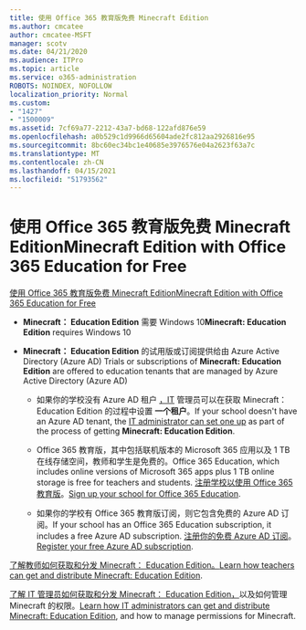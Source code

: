 ```yaml
---
title: 使用 Office 365 教育版免费 Minecraft Edition
ms.author: cmcatee
author: cmcatee-MSFT
manager: scotv
ms.date: 04/21/2020
ms.audience: ITPro
ms.topic: article
ms.service: o365-administration
ROBOTS: NOINDEX, NOFOLLOW
localization_priority: Normal
ms.custom:
- "1427"
- "1500009"
ms.assetid: 7cf69a77-2212-43a7-bd68-122afd876e59
ms.openlocfilehash: a0b529c1d9966d65604ade2fc812aa2926816e95
ms.sourcegitcommit: 8bc60ec34bc1e40685e3976576e04a2623f63a7c
ms.translationtype: MT
ms.contentlocale: zh-CN
ms.lasthandoff: 04/15/2021
ms.locfileid: "51793562"
---
```

# <a name="minecraft-edition-with-office-365-education-for-free"></a><span data-ttu-id="11757-102">使用 Office 365 教育版免费 Minecraft Edition</span><span class="sxs-lookup"><span data-stu-id="11757-102">Minecraft Edition with Office 365 Education for Free</span></span>

[<span data-ttu-id="11757-103">使用 Office 365 教育版免费 Minecraft Edition</span><span class="sxs-lookup"><span data-stu-id="11757-103">Minecraft Edition with Office 365 Education for Free</span></span>](https://docs.microsoft.com/education/windows/get-minecraft-for-education)
  
- <span data-ttu-id="11757-104">**Minecraft： Education Edition** 需要 Windows 10</span><span class="sxs-lookup"><span data-stu-id="11757-104">**Minecraft: Education Edition** requires Windows 10</span></span>

- <span data-ttu-id="11757-105">**Minecraft： Education Edition** 的试用版或订阅提供给由 Azure Active Directory (Azure AD) </span><span class="sxs-lookup"><span data-stu-id="11757-105">Trials or subscriptions of **Minecraft: Education Edition** are offered to education tenants that are managed by Azure Active Directory (Azure AD)</span></span>

  - <span data-ttu-id="11757-106">如果你的学校没有 Azure AD 租户 [，IT](https://docs.microsoft.com/education/windows/school-get-minecraft) 管理员可以在获取 Minecraft： Education Edition 的过程中设置 **一个租户**。</span><span class="sxs-lookup"><span data-stu-id="11757-106">If your school doesn't have an Azure AD tenant, the [IT administrator can set one up](https://docs.microsoft.com/education/windows/school-get-minecraft) as part of the process of getting **Minecraft: Education Edition**.</span></span>

  - <span data-ttu-id="11757-107">Office 365 教育版，其中包括联机版本的 Microsoft 365 应用以及 1 TB 在线存储空间，教师和学生是免费的。</span><span class="sxs-lookup"><span data-stu-id="11757-107">Office 365 Education, which includes online versions of Microsoft 365 apps plus 1 TB online storage is free for teachers and students.</span></span> <span data-ttu-id="11757-108">[注册学校以使用 Office 365 教育版](https://www.microsoft.com/education/products/office)。</span><span class="sxs-lookup"><span data-stu-id="11757-108">[Sign up your school for Office 365 Education](https://www.microsoft.com/education/products/office).</span></span>

  - <span data-ttu-id="11757-109">如果你的学校有 Office 365 教育版订阅，则它包含免费的 Azure AD 订阅。</span><span class="sxs-lookup"><span data-stu-id="11757-109">If your school has an Office 365 Education subscription, it includes a free Azure AD subscription.</span></span> <span data-ttu-id="11757-110">[注册你的免费 Azure AD 订阅](https://msdn.microsoft.com/library/windows/hardware/mt703369%28v=vs.85%29.aspx)。</span><span class="sxs-lookup"><span data-stu-id="11757-110">[Register your free Azure AD subscription](https://msdn.microsoft.com/library/windows/hardware/mt703369%28v=vs.85%29.aspx).</span></span>

<span data-ttu-id="11757-111">[了解教师如何获取和分发 Minecraft： Education Edition。](https://docs.microsoft.com/education/windows/teacher-get-minecraft)</span><span class="sxs-lookup"><span data-stu-id="11757-111">[Learn how teachers can get and distribute Minecraft: Education Edition](https://docs.microsoft.com/education/windows/teacher-get-minecraft).</span></span>
  
<span data-ttu-id="11757-112">[了解 IT 管理员如何获取和分发 Minecraft： Education Edition，](https://docs.microsoft.com/education/windows/school-get-minecraft)以及如何管理 Minecraft 的权限。</span><span class="sxs-lookup"><span data-stu-id="11757-112">[Learn how IT administrators can get and distribute Minecraft: Education Edition](https://docs.microsoft.com/education/windows/school-get-minecraft), and how to manage permissions for Minecraft.</span></span>